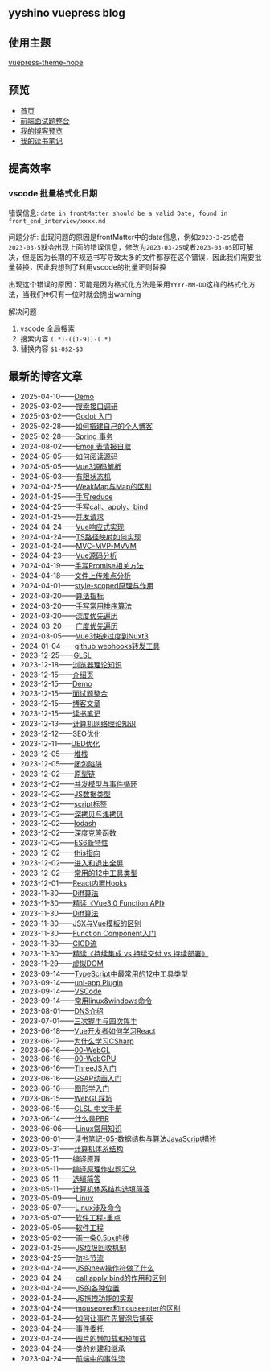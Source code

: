 ## yyshino vuepress blog


## 使用主题

[vuepress-theme-hope](https://github.com/vuepress-theme-hope/vuepress-theme-hope)

## 预览

- [首页](https://v-blog.yyshino.top/)
- [前端面试题整合](https://v-blog.yyshino.top/front_end_interview/)
- [我的博客预览](https://v-blog.yyshino.top/posts/)
- [我的读书笔记](https://v-blog.yyshino.top/reading_notes/)

## 提高效率

### vscode 批量格式化日期

错误信息: `date in frontMatter should be a valid Date, found in front_end_interview/xxxx.md`

问题分析: 出现问题的原因是frontMatter中的data信息，例如`2023-3-25`或者`2023-03-5`就会出现上面的错误信息，修改为`2023-03-25`或者`2023-03-05`即可解决，但是因为长期的不规范书写导致太多的文件都存在这个错误，因此我们需要批量替换，因此我想到了利用vscode的批量正则替换

出现这个错误的原因：可能是因为格式化方法是采用`YYYY-MM-DD`这样的格式化方法，当我们`MM`只有一位时就会抛出warning

解决问题

1. vscode 全局搜索 
2. 搜索内容 `(.*)-([1-9])-(.*)`
3. 替换内容 `$1-0$2-$3`


## 最新的博客文章
<!-- BLOG-POST-LIST:START -->
 - 2025-04-10——[Demo](https://v-blog.yyshino.top/posts/Godot/Demo.html)
 - 2025-03-02——[搜索接口调研](https://v-blog.yyshino.top/posts/Spring/%E6%90%9C%E7%B4%A2%E6%8E%A5%E5%8F%A3%E8%B0%83%E7%A0%94.html)
 - 2025-03-02——[Godot 入门](https://v-blog.yyshino.top/posts/Godot/Godot%20%E5%85%A5%E9%97%A8.html)
 - 2025-02-28——[如何搭建自己的个人博客](https://v-blog.yyshino.top/posts/Plugin/%E5%A6%82%E4%BD%95%E6%90%AD%E5%BB%BA%E8%87%AA%E5%B7%B1%E7%9A%84%E4%B8%AA%E4%BA%BA%E5%8D%9A%E5%AE%A2.html)
 - 2025-02-28——[Spring 事务](https://v-blog.yyshino.top/posts/Spring/Spring%20%E4%BA%8B%E5%8A%A1.html)
 - 2024-08-02——[Emoji 表情报自取](https://v-blog.yyshino.top/posts/Plugin/Emoji%20%E8%A1%A8%E6%83%85%E8%87%AA%E5%8F%96.html)
 - 2024-05-05——[如何阅读源码](https://v-blog.yyshino.top/posts/%E6%BA%90%E7%A0%81%E8%A7%A3%E6%9E%90/00-%E5%A6%82%E4%BD%95%E9%98%85%E8%AF%BB%E6%BA%90%E7%A0%81.html)
 - 2024-05-05——[Vue3源码解析](https://v-blog.yyshino.top/posts/%E6%BA%90%E7%A0%81%E8%A7%A3%E6%9E%90/01-Vue%E6%BA%90%E7%A0%81%E8%A7%A3%E6%9E%90.html)
 - 2024-05-03——[有限状态机](https://v-blog.yyshino.top/posts/%E8%AE%BE%E8%AE%A1%E6%A8%A1%E5%BC%8F/02-%E6%9C%89%E9%99%90%E7%8A%B6%E6%80%81%E8%87%AA%E5%8A%A8%E6%9C%BA.html)
 - 2024-04-25——[WeakMap与Map的区别](https://v-blog.yyshino.top/front_end_interview/1-3JavaScript/24-WeakMap%E4%B8%8EMap%E7%9A%84%E5%8C%BA%E5%88%AB.html)
 - 2024-04-25——[手写reduce](https://v-blog.yyshino.top/front_end_interview/1-3JavaScript/25-%E6%89%8B%E5%86%99Reduce.html)
 - 2024-04-25——[手写call、apply、bind](https://v-blog.yyshino.top/front_end_interview/1-3JavaScript/26-%E6%89%8B%E5%86%99call%E3%80%81bind%E3%80%81apply.html)
 - 2024-04-25——[并发请求](https://v-blog.yyshino.top/front_end_interview/1-3JavaScript/27-%E5%B9%B6%E5%8F%91%E8%AF%B7%E6%B1%82.html)
 - 2024-04-24——[Vue响应式实现](https://v-blog.yyshino.top/front_end_interview/1-5Vue/01-Vue%E5%93%8D%E5%BA%94%E5%BC%8F%E5%AE%9E%E7%8E%B0.html)
 - 2024-04-24——[TS路径映射如何实现](https://v-blog.yyshino.top/posts/TypeScript/02-TS%E8%B7%AF%E5%BE%84%E6%98%A0%E5%B0%84%E5%A6%82%E4%BD%95%E5%AE%9E%E7%8E%B0.html)
 - 2024-04-24——[MVC-MVP-MVVM](https://v-blog.yyshino.top/posts/%E8%AE%BE%E8%AE%A1%E6%A8%A1%E5%BC%8F/01-MVC-MVP-MVVM.html)
 - 2024-04-23——[Vue源码分析](https://v-blog.yyshino.top/posts/Vue/Vue2-%E6%BA%90%E7%A0%81-01.html)
 - 2024-04-19——[手写Promise相关方法](https://v-blog.yyshino.top/front_end_interview/1-3JavaScript/23-%E6%89%8B%E5%86%99Promise%E7%9B%B8%E5%85%B3%E6%96%B9%E6%B3%95.html)
 - 2024-04-18——[文件上传难点分析](https://v-blog.yyshino.top/front_end_interview/%E9%A1%B9%E7%9B%AE%E9%9A%BE%E7%82%B9/%E6%96%87%E4%BB%B6%E4%B8%8A%E4%BC%A0.html)
 - 2024-04-01——[style-scoped原理与作用](https://v-blog.yyshino.top/front_end_interview/1-5Vue/07-style-scoped%E5%8E%9F%E7%90%86%E4%B8%8E%E4%BD%9C%E7%94%A8.html)
 - 2024-03-20——[算法指标](https://v-blog.yyshino.top/front_end_interview/0-0%E6%95%B0%E6%8D%AE%E7%BB%93%E6%9E%84-%E7%AE%97%E6%B3%95/01-%E7%AE%97%E6%B3%95%E6%8C%87%E6%A0%87.html)
 - 2024-03-20——[手写常用排序算法](https://v-blog.yyshino.top/front_end_interview/0-0%E6%95%B0%E6%8D%AE%E7%BB%93%E6%9E%84-%E7%AE%97%E6%B3%95/02-%E6%89%8B%E5%86%99%E5%B8%B8%E7%94%A8%E6%8E%92%E5%BA%8F%E7%AE%97%E6%B3%95.html)
 - 2024-03-20——[深度优先遍历](https://v-blog.yyshino.top/front_end_interview/0-0%E6%95%B0%E6%8D%AE%E7%BB%93%E6%9E%84-%E7%AE%97%E6%B3%95/05-%E6%B7%B1%E5%BA%A6%E4%BC%98%E5%85%88%E9%81%8D%E5%8E%86.html)
 - 2024-03-20——[广度优先遍历](https://v-blog.yyshino.top/front_end_interview/0-0%E6%95%B0%E6%8D%AE%E7%BB%93%E6%9E%84-%E7%AE%97%E6%B3%95/06-%E5%B9%BF%E5%BA%A6%E4%BC%98%E5%85%88%E9%81%8D%E5%8E%86.html)
 - 2024-03-05——[Vue3快速过度到Nuxt3](https://v-blog.yyshino.top/posts/Vue/Vue3%E5%BF%AB%E9%80%9F%E8%BF%87%E5%BA%A6%E5%88%B0Nuxt3.html)
 - 2024-01-04——[github webhooks转发工具](https://v-blog.yyshino.top/posts/Go/Go-github%20webhooks%E8%BD%AC%E5%8F%91%E5%B7%A5%E5%85%B7.html)
 - 2023-12-25——[GLSL](https://v-blog.yyshino.top/posts/GLSL/01-GLSL%E4%BB%8B%E7%BB%8D.html)
 - 2023-12-18——[浏览器理论知识](https://v-blog.yyshino.top/front_end_interview/1-0%E6%B5%8F%E8%A7%88%E5%99%A8/02-%E6%B5%8F%E8%A7%88%E5%99%A8%E7%90%86%E8%AE%BA%E7%9F%A5%E8%AF%86.html)
 - 2023-12-15——[介绍页](https://v-blog.yyshino.top/intro.html)
 - 2023-12-15——[Demo](https://v-blog.yyshino.top/demo/)
 - 2023-12-15——[面试题整合](https://v-blog.yyshino.top/front_end_interview/)
 - 2023-12-15——[博客文章](https://v-blog.yyshino.top/posts/)
 - 2023-12-15——[读书笔记](https://v-blog.yyshino.top/reading_notes/)
 - 2023-12-13——[计算机网络理论知识](https://v-blog.yyshino.top/front_end_interview/1-0%E6%B5%8F%E8%A7%88%E5%99%A8/01-%E8%AE%A1%E7%AE%97%E6%9C%BA%E7%BD%91%E7%BB%9C%E7%90%86%E8%AE%BA%E7%9F%A5%E8%AF%86.html)
 - 2023-12-12——[SEO优化](https://v-blog.yyshino.top/front_end_interview/1-0.5%E4%BC%98%E5%8C%96/02-SEO%E4%BC%98%E5%8C%96.html)
 - 2023-12-11——[UED优化](https://v-blog.yyshino.top/front_end_interview/1-0.5%E4%BC%98%E5%8C%96/01-%E4%BC%98%E5%8C%96.html)
 - 2023-12-05——[堆栈](https://v-blog.yyshino.top/front_end_interview/1-3JavaScript/14-%E5%A0%86%E6%A0%88.html)
 - 2023-12-05——[闭包陷阱](https://v-blog.yyshino.top/front_end_interview/1-6React/04-%E9%97%AD%E5%8C%85%E9%99%B7%E9%98%B1.html)
 - 2023-12-02——[原型链](https://v-blog.yyshino.top/front_end_interview/1-3JavaScript/01.5-%E5%8E%9F%E5%9E%8B%E9%93%BE.html)
 - 2023-12-02——[并发模型与事件循环](https://v-blog.yyshino.top/front_end_interview/1-3JavaScript/13.5%E5%B9%B6%E5%8F%91%E6%A8%A1%E5%9E%8B%E4%B8%8E%E4%BA%8B%E4%BB%B6%E5%BE%AA%E7%8E%AF.html)
 - 2023-12-02——[JS数据类型](https://v-blog.yyshino.top/front_end_interview/1-3JavaScript/15-JS%E6%95%B0%E6%8D%AE%E7%B1%BB%E5%9E%8B.html)
 - 2023-12-02——[script标签](https://v-blog.yyshino.top/front_end_interview/1-3JavaScript/16-script%E6%A0%87%E7%AD%BE.html)
 - 2023-12-02——[深拷贝与浅拷贝](https://v-blog.yyshino.top/front_end_interview/1-3JavaScript/17-%E6%B7%B1%E6%8B%B7%E8%B4%9D%E4%B8%8E%E6%B5%85%E6%8B%B7%E8%B4%9D.html)
 - 2023-12-02——[lodash](https://v-blog.yyshino.top/front_end_interview/1-3JavaScript/18-lodash.html)
 - 2023-12-02——[深度克隆函数](https://v-blog.yyshino.top/front_end_interview/1-3JavaScript/19-%E6%B7%B1%E5%BA%A6%E5%85%8B%E9%9A%86%E5%87%BD%E6%95%B0.html)
 - 2023-12-02——[ES6新特性](https://v-blog.yyshino.top/front_end_interview/1-3JavaScript/20-ES6%E6%96%B0%E7%89%B9%E6%80%A7.html)
 - 2023-12-02——[this指向](https://v-blog.yyshino.top/front_end_interview/1-3JavaScript/21-this%E6%8C%87%E5%90%91.html)
 - 2023-12-02——[进入和退出全屏](https://v-blog.yyshino.top/front_end_interview/1-3JavaScript/22-%E8%BF%9B%E5%85%A5%E9%80%80%E5%87%BA%E5%85%A8%E5%B1%8F.html)
 - 2023-12-02——[常用的12中工具类型](https://v-blog.yyshino.top/front_end_interview/1-4TypeScript/TypeScript%20%E5%9F%BA%E7%A1%80.html)
 - 2023-12-01——[React内置Hooks](https://v-blog.yyshino.top/front_end_interview/1-6React/03-React%E5%86%85%E7%BD%AEHooks.html)
 - 2023-11-30——[Diff算法](https://v-blog.yyshino.top/front_end_interview/1-5Vue/02-Diff%E7%AE%97%E6%B3%95.html)
 - 2023-11-30——[精读《Vue3.0 Function API》](https://v-blog.yyshino.top/front_end_interview/1-5Vue/06-%E7%B2%BE%E8%AF%BB%E3%80%8AVue3.0%20Function%20API.html)
 - 2023-11-30——[Diff算法](https://v-blog.yyshino.top/front_end_interview/1-5Vue/08-nextTick%E5%8E%9F%E7%90%86.html)
 - 2023-11-30——[JSX与Vue模板的区别](https://v-blog.yyshino.top/front_end_interview/1-6React/01-JSX%E4%B8%8EVue%E6%A8%A1%E6%9D%BF%E7%9A%84%E5%8C%BA%E5%88%AB.html)
 - 2023-11-30——[Function Component入门](https://v-blog.yyshino.top/front_end_interview/1-6React/02-Function%20Component%E5%85%A5%E9%97%A8.html)
 - 2023-11-30——[CICD流](https://v-blog.yyshino.top/front_end_interview/1-7%E5%89%8D%E7%AB%AF%E5%B7%A5%E7%A8%8B%E5%8C%96/01-CICD%E6%B5%81.html)
 - 2023-11-30——[精读《持续集成 vs 持续交付 vs 持续部署》](https://v-blog.yyshino.top/front_end_interview/1-7%E5%89%8D%E7%AB%AF%E5%B7%A5%E7%A8%8B%E5%8C%96/%E7%B2%BE%E8%AF%BB%E3%80%8A%E6%8C%81%E7%BB%AD%E9%9B%86%E6%88%90%20vs%20%E6%8C%81%E7%BB%AD%E4%BA%A4%E4%BB%98%20vs%20%E6%8C%81%E7%BB%AD%E9%83%A8%E7%BD%B2%E3%80%8B.html)
 - 2023-11-29——[虚拟DOM](https://v-blog.yyshino.top/front_end_interview/1-5Vue/03-%E8%99%9A%E6%8B%9FDOM.html)
 - 2023-09-14——[TypeScript中最常用的12中工具类型](https://v-blog.yyshino.top/posts/TypeScript/01-%E5%B8%B8%E7%94%A8%E7%9A%8412%E4%B8%AD%E5%B7%A5%E5%85%B7%E7%B1%BB%E5%9E%8B.html)
 - 2023-09-14——[uni-app Plugin](https://v-blog.yyshino.top/posts/MiniProgram/MiniApp-uniapp-Plugin.html)
 - 2023-09-14——[VSCode](https://v-blog.yyshino.top/posts/Plugin/Plugin-VSCode.html)
 - 2023-09-14——[常用linux&amp;windows命令](https://v-blog.yyshino.top/posts/Linux/Linux-%E5%B8%B8%E7%94%A8%E5%91%BD%E4%BB%A4.html)
 - 2023-08-01——[DNS介绍](https://v-blog.yyshino.top/reading_notes/DNS%E4%BB%8B%E7%BB%8D.html)
 - 2023-07-01——[三次握手与四次挥手](https://v-blog.yyshino.top/reading_notes/%E4%B8%89%E6%AC%A1%E6%8F%A1%E6%89%8B%E4%B8%8E%E5%9B%9B%E6%AC%A1%E6%8C%A5%E6%89%8B.html)
 - 2023-06-18——[Vue开发者如何学习React](https://v-blog.yyshino.top/posts/React/03-Vue%E5%BC%80%E5%8F%91%E8%80%85%E5%A6%82%E4%BD%95%E5%AD%A6%E4%B9%A0React.html)
 - 2023-06-17——[为什么学习CSharp](https://v-blog.yyshino.top/posts/CSharp/01-%E4%B8%BA%E4%BB%80%E4%B9%88%E5%AD%A6%E4%B9%A0CSharp.html)
 - 2023-06-16——[00-WebGL](https://v-blog.yyshino.top/posts/WebGl/00-WebGL.html)
 - 2023-06-16——[00-WebGPU](https://v-blog.yyshino.top/posts/WebGl/00-WebGPU.html)
 - 2023-06-16——[ThreeJS入门](https://v-blog.yyshino.top/posts/WebGl/01-ThreeJS%E5%9F%BA%E7%A1%80.html)
 - 2023-06-16——[GSAP动画入门](https://v-blog.yyshino.top/posts/WebGl/02-GSAP%E5%8A%A8%E7%94%BB%E5%85%A5%E9%97%A8.html)
 - 2023-06-16——[图形学入门](https://v-blog.yyshino.top/posts/WebGl/%E5%9B%BE%E5%BD%A2%E5%AD%A6%E5%85%A5%E9%97%A8.html)
 - 2023-06-15——[WebGL踩坑](https://v-blog.yyshino.top/posts/WebGl/04-%E8%B8%A9%E5%9D%91.html)
 - 2023-06-15——[GLSL 中文手册](https://v-blog.yyshino.top/posts/WebGl/05-GLSL%E8%AF%AD%E6%B3%95%E7%AE%80%E4%BB%8B.html)
 - 2023-06-14——[什么是PBR](https://v-blog.yyshino.top/posts/WebGl/03-PBR%E7%89%A9%E7%90%86%E6%B8%B2%E6%9F%93.html)
 - 2023-06-06——[Linux常用知识](https://v-blog.yyshino.top/posts/Computer/Linux/Computer-Lunux%E5%B8%B8%E7%94%A8%E7%9F%A5%E8%AF%86.html)
 - 2023-06-01——[读书笔记-05-数据结构与算法JavaScript描述](https://v-blog.yyshino.top/reading_notes/%E8%AF%BB%E4%B9%A6%E7%AC%94%E8%AE%B0-05-%E6%95%B0%E6%8D%AE%E7%BB%93%E6%9E%84%E4%B8%8E%E7%AE%97%E6%B3%95JavaScript%E6%8F%8F%E8%BF%B0.html)
 - 2023-05-31——[计算机体系结构](https://v-blog.yyshino.top/posts/Computer/%E8%AE%A1%E7%AE%97%E6%9C%BA%E4%BD%93%E7%B3%BB%E7%BB%93%E6%9E%84/Computer-%E8%8C%83%E5%9B%B4.html)
 - 2023-05-11——[编译原理](https://v-blog.yyshino.top/posts/Computer/%E7%BC%96%E8%AF%91%E5%8E%9F%E7%90%86/Computer-%E7%BC%96%E8%AF%91%E5%8E%9F%E7%90%86.html)
 - 2023-05-11——[编译原理作业题汇总](https://v-blog.yyshino.top/posts/Computer/%E7%BC%96%E8%AF%91%E5%8E%9F%E7%90%86/%E4%BD%9C%E4%B8%9A%E9%A2%98%E6%B1%87%E6%80%BB.html)
 - 2023-05-11——[选填简答](https://v-blog.yyshino.top/posts/Computer/%E7%BC%96%E8%AF%91%E5%8E%9F%E7%90%86/%E9%80%89%E5%A1%AB%E7%AE%80%E7%AD%94.html)
 - 2023-05-11——[计算机体系结构选填简答](https://v-blog.yyshino.top/posts/Computer/%E8%AE%A1%E7%AE%97%E6%9C%BA%E4%BD%93%E7%B3%BB%E7%BB%93%E6%9E%84/%E9%80%89%E5%A1%AB%E7%AE%80%E7%AD%94.html)
 - 2023-05-09——[Linux](https://v-blog.yyshino.top/posts/Computer/Linux/Computer-Linux.html)
 - 2023-05-07——[Linux涉及命令](https://v-blog.yyshino.top/posts/Computer/Linux/%E6%B6%89%E5%8F%8A%E5%91%BD%E4%BB%A4.html)
 - 2023-05-07——[软件工程-重点](https://v-blog.yyshino.top/posts/Computer/%E8%BD%AF%E4%BB%B6%E5%B7%A5%E7%A8%8B/Computer-%E8%BD%AF%E4%BB%B6%E5%B7%A5%E7%A8%8B.html)
 - 2023-05-05——[软件工程](https://v-blog.yyshino.top/posts/Computer/%E8%BD%AF%E4%BB%B6%E5%B7%A5%E7%A8%8B/Computer-%E8%BD%AF%E4%BB%B6%E5%B7%A5%E7%A8%8B-%E7%94%BB%E5%9B%BE%E6%80%BB%E7%BB%93.html)
 - 2023-05-02——[画一条0.5px的线](https://v-blog.yyshino.top/front_end_interview/1-2CSS/02-%E7%94%BB%E4%B8%80%E6%9D%A10.5px%E7%9A%84%E7%BA%BF.html)
 - 2023-04-25——[JS垃圾回收机制](https://v-blog.yyshino.top/front_end_interview/1-3JavaScript/13-JS%E5%9E%83%E5%9C%BE%E5%9B%9E%E6%94%B6%E6%9C%BA%E5%88%B6.html)
 - 2023-04-25——[防抖节流](https://v-blog.yyshino.top/front_end_interview/1-3JavaScript/12-%E9%98%B2%E6%8A%96%E8%8A%82%E6%B5%81.html)
 - 2023-04-24——[JS的new操作符做了什么](https://v-blog.yyshino.top/front_end_interview/1-3JavaScript/08-JS%E7%9A%84new%E6%93%8D%E4%BD%9C%E7%AC%A6%E5%81%9A%E4%BA%86%E4%BB%80%E4%B9%88.html)
 - 2023-04-24——[call apply bind的作用和区别](https://v-blog.yyshino.top/front_end_interview/1-3JavaScript/09-call%E5%92%8Capply%E5%92%8Cbind%E7%9A%84%E4%BD%9C%E7%94%A8%E5%8C%BA%E5%88%AB.html)
 - 2023-04-24——[JS的各种位置](https://v-blog.yyshino.top/front_end_interview/1-3JavaScript/10-JS%E7%9A%84%E5%90%84%E7%A7%8D%E4%BD%8D%E7%BD%AE.html)
 - 2023-04-24——[JS拖拽功能的实现](https://v-blog.yyshino.top/front_end_interview/1-3JavaScript/11-JS%E6%8B%96%E6%8B%BD%E5%8A%9F%E8%83%BD%E7%9A%84%E5%AE%9E%E7%8E%B0.html)
 - 2023-04-24——[mouseover和mouseenter的区别](https://v-blog.yyshino.top/front_end_interview/1-3JavaScript/07-mouseover%E5%92%8Cmouseenter%E7%9A%84%E5%8C%BA%E5%88%AB.html)
 - 2023-04-24——[如何让事件先冒泡后捕获](https://v-blog.yyshino.top/front_end_interview/1-3JavaScript/04-%E5%A6%82%E4%BD%95%E8%AE%A9%E4%BA%8B%E4%BB%B6%E5%85%88%E5%86%92%E6%B3%A1%E5%90%8E%E6%8D%95%E8%8E%B7.html)
 - 2023-04-24——[事件委托](https://v-blog.yyshino.top/front_end_interview/1-3JavaScript/05-%E4%BA%8B%E4%BB%B6%E5%A7%94%E6%89%98.html)
 - 2023-04-24——[图片的懒加载和预加载](https://v-blog.yyshino.top/front_end_interview/1-3JavaScript/06-%E5%9B%BE%E7%89%87%E7%9A%84%E6%87%92%E5%8A%A0%E8%BD%BD%E5%92%8C%E9%A2%84%E5%8A%A0%E8%BD%BD.html)
 - 2023-04-24——[类的创建和继承](https://v-blog.yyshino.top/front_end_interview/1-3JavaScript/02-%E7%B1%BB%E7%9A%84%E5%88%9B%E5%BB%BA%E5%92%8C%E7%BB%A7%E6%89%BF.html)
 - 2023-04-24——[前端中的事件流](https://v-blog.yyshino.top/front_end_interview/1-3JavaScript/03-%E5%89%8D%E7%AB%AF%E4%B8%AD%E7%9A%84%E4%BA%8B%E4%BB%B6%E6%B5%81.html)<!-- BLOG-POST-LIST:END -->
